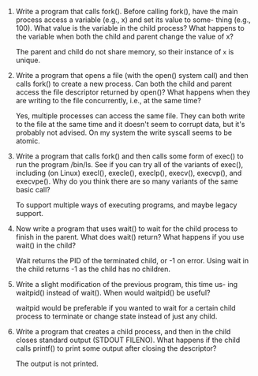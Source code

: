 1. Write a program that calls fork(). Before calling fork(), have the
main process access a variable (e.g., x) and set its value to some-
thing (e.g., 100). What value is the variable in the child process?
What happens to the variable when both the child and parent change
the value of x?

    The parent and child do not share memory, so their instance of `x` is unique.

2. Write a program that opens a file (with the open() system call)
and then calls fork() to create a new process. Can both the child
and parent access the file descriptor returned by open()? What
happens when they are writing to the file concurrently, i.e., at the
same time?

    Yes, multiple processes can access the same file. They can both write to the file at the same time and it doesn't seem to corrupt data, but it's probably not advised. On my system the write syscall seems to be atomic.

4. Write a program that calls fork() and then calls some form of
exec() to run the program /bin/ls. See if you can try all of the
variants of exec(), including (on Linux) execl(), execle(),
execlp(), execv(), execvp(), and execvpe(). Why do
you think there are so many variants of the same basic call?

    To support multiple ways of executing programs, and maybe legacy support.

5. Now write a program that uses wait() to wait for the child process
to finish in the parent. What does wait() return? What happens if
you use wait() in the child?

    Wait returns the PID of the terminated child, or -1 on error. Using wait in the child returns -1 as the child has no children.

6. Write a slight modification of the previous program, this time us-
ing waitpid() instead of wait(). When would waitpid() be
useful?

    waitpid would be preferable if you wanted to wait for a certain child process to terminate or change state instead of just any child.

7. Write a program that creates a child process, and then in the child
closes standard output (STDOUT FILENO). What happens if the child
calls printf() to print some output after closing the descriptor?

    The output is not printed.